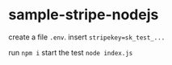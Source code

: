 # sample-stripe-nodejs


create a file `.env`.
insert `stripekey=sk_test_...`

run `npm i`
start the test `node index.js`

